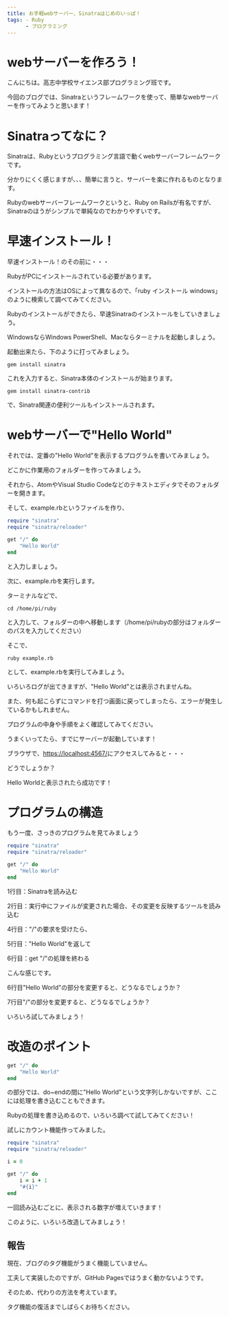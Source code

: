 ```yaml
---
title: お手軽webサーバー、Sinatraはじめのいっぽ！
tags: - Ruby
      - プログラミング
---
```


# webサーバーを作ろう！

こんにちは。高志中学校サイエンス部プログラミング班です。

今回のブログでは、Sinatraというフレームワークを使って、簡単なwebサーバーを作ってみようと思います！

# Sinatraってなに？

Sinatraは、Rubyというプログラミング言語で動くwebサーバーフレームワークです。

分かりにくく感じますが、、、簡単に言うと、サーバーを楽に作れるものとなります。

Rubyのwebサーバーフレームワークというと、Ruby on Railsが有名ですが、Sinatraのほうがシンプルで単純なのでわかりやすいです。

# 早速インストール！

早速インストール！のその前に・・・

RubyがPCにインストールされている必要があります。

インストールの方法はOSによって異なるので、「ruby インストール windows」のように検索して調べてみてください。



Rubyのインストールができたら、早速Sinatraのインストールをしていきましょう。

WindowsならWindows PowerShell、Macならターミナルを起動しましょう。

起動出来たら、下のように打ってみましょう。

```
gem install sinatra
```

これを入力すると、Sinatra本体のインストールが始まります。

```
gem install sinatra-contrib
```

で、Sinatra関連の便利ツールもインストールされます。

# webサーバーで"Hello World"

それでは、定番の"Hello World"を表示するプログラムを書いてみましょう。

どこかに作業用のフォルダーを作ってみましょう。

それから、AtomやVisual Studio Codeなどのテキストエディタでそのフォルダーを開きます。

そして、example.rbというファイルを作り、

```ruby
require "sinatra"
require "sinatra/reloader"

get "/" do
    "Hello World"
end
```

と入力しましょう。

次に、example.rbを実行します。

ターミナルなどで、

```
cd /home/pi/ruby
```

と入力して、フォルダーの中へ移動します（/home/pi/rubyの部分はフォルダーのパスを入力してください）

そこで、

```
ruby example.rb
```

として、example.rbを実行してみましょう。

いろいろログが出てきますが、"Hello World"とは表示されませんね。

また、何も起こらずにコマンドを打つ画面に戻ってしまったら、エラーが発生しているかもしれません。

プログラムの中身や手順をよく確認してみてください。

うまくいってたら、すでにサーバーが起動しています！

ブラウザで、[https://localhost:4567/](https://localhost:4567)にアクセスしてみると・・・

どうでしょうか？

Hello Worldと表示されたら成功です！

# プログラムの構造

もう一度、さっきのプログラムを見てみましょう

```ruby
require "sinatra"
require "sinatra/reloader"

get "/" do
    "Hello World"
end
```

1行目：Sinatraを読み込む

2行目：実行中にファイルが変更された場合、その変更を反映するツールを読み込む

4行目："/"の要求を受けたら、

5行目："Hello World"を返して

6行目：get "/"の処理を終わる

こんな感じです。

6行目"Hello World"の部分を変更すると、どうなるでしょうか？

7行目"/"の部分を変更すると、どうなるでしょうか？

いろいろ試してみましょう！

# 改造のポイント

```ruby
get "/" do
    "Hello World"
end
```

の部分では、do~endの間に"Hello World"という文字列しかないですが、ここには処理を書き込むこともできます。

Rubyの処理を書き込めるので、いろいろ調べて試してみてください！

試しにカウント機能作ってみました。

```ruby 
require "sinatra"
require "sinatra/reloader"

i = 0

get "/" do
    i = i + 1
    "#{i}"
end
```

一回読み込むごとに、表示される数字が増えていきます！

このように、いろいろ改造してみましょう！

## 報告

現在、ブログのタグ機能がうまく機能していません。

工夫して実装したのですが、GitHub Pagesではうまく動かないようです。

そのため、代わりの方法を考えています。

タグ機能の復活までしばらくお待ちください。
